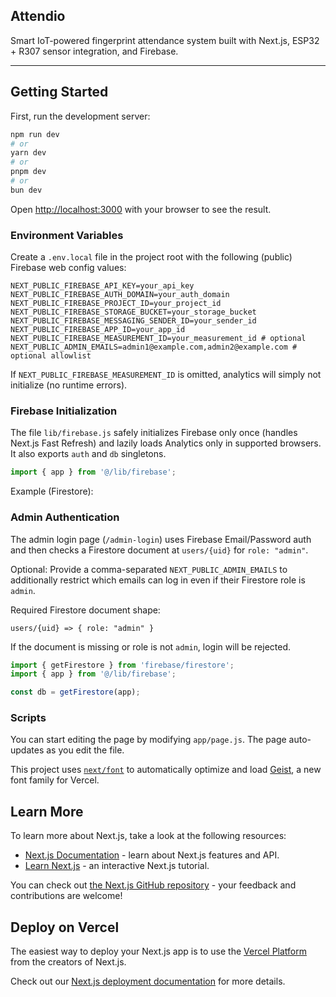 ## Attendio

Smart IoT-powered fingerprint attendance system built with Next.js, ESP32 + R307 sensor integration, and Firebase.

---

## Getting Started

First, run the development server:

```bash
npm run dev
# or
yarn dev
# or
pnpm dev
# or
bun dev
```

Open [http://localhost:3000](http://localhost:3000) with your browser to see the result.

### Environment Variables

Create a `.env.local` file in the project root with the following (public) Firebase web config values:

```
NEXT_PUBLIC_FIREBASE_API_KEY=your_api_key
NEXT_PUBLIC_FIREBASE_AUTH_DOMAIN=your_auth_domain
NEXT_PUBLIC_FIREBASE_PROJECT_ID=your_project_id
NEXT_PUBLIC_FIREBASE_STORAGE_BUCKET=your_storage_bucket
NEXT_PUBLIC_FIREBASE_MESSAGING_SENDER_ID=your_sender_id
NEXT_PUBLIC_FIREBASE_APP_ID=your_app_id
NEXT_PUBLIC_FIREBASE_MEASUREMENT_ID=your_measurement_id # optional
NEXT_PUBLIC_ADMIN_EMAILS=admin1@example.com,admin2@example.com # optional allowlist
```

If `NEXT_PUBLIC_FIREBASE_MEASUREMENT_ID` is omitted, analytics will simply not initialize (no runtime errors).

### Firebase Initialization

The file `lib/firebase.js` safely initializes Firebase only once (handles Next.js Fast Refresh) and lazily loads Analytics only in supported browsers. It also exports `auth` and `db` singletons.

```js
import { app } from '@/lib/firebase';
```

Example (Firestore):
### Admin Authentication

The admin login page (`/admin-login`) uses Firebase Email/Password auth and then checks a Firestore document at `users/{uid}` for `role: "admin"`.

Optional: Provide a comma-separated `NEXT_PUBLIC_ADMIN_EMAILS` to additionally restrict which emails can log in even if their Firestore role is `admin`.

Required Firestore document shape:

```
users/{uid} => { role: "admin" }
```

If the document is missing or role is not `admin`, login will be rejected.

```js
import { getFirestore } from 'firebase/firestore';
import { app } from '@/lib/firebase';

const db = getFirestore(app);
```

### Scripts

You can start editing the page by modifying `app/page.js`. The page auto-updates as you edit the file.

This project uses [`next/font`](https://nextjs.org/docs/app/building-your-application/optimizing/fonts) to automatically optimize and load [Geist](https://vercel.com/font), a new font family for Vercel.

## Learn More

To learn more about Next.js, take a look at the following resources:

- [Next.js Documentation](https://nextjs.org/docs) - learn about Next.js features and API.
- [Learn Next.js](https://nextjs.org/learn) - an interactive Next.js tutorial.

You can check out [the Next.js GitHub repository](https://github.com/vercel/next.js) - your feedback and contributions are welcome!

## Deploy on Vercel

The easiest way to deploy your Next.js app is to use the [Vercel Platform](https://vercel.com/new?utm_medium=default-template&filter=next.js&utm_source=create-next-app&utm_campaign=create-next-app-readme) from the creators of Next.js.

Check out our [Next.js deployment documentation](https://nextjs.org/docs/app/building-your-application/deploying) for more details.
